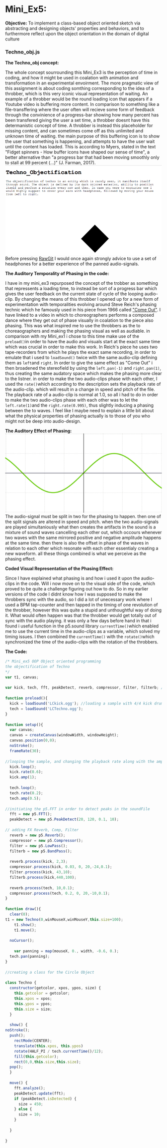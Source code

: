# Mini_Ex5:
**Objective:**
To implement a class-based object oriented sketch via abstracting and designing objects' properties and behaviors, and to furthermore reflect upon the object orientation in the domain of digital culture

### Techno_obj.js
**The Techno_obj concept:**

The whole concept sourrounding this Mini_Ex3 is the perception of time in coding, and how it might be used in coalation with animation and transformation in an experimental envoirment. The more pragmatic view of this assignment is about coding somthing corresponding to the idea of a throbber, which is this very iconic visual representation of waiting. An example of a throbber would be the round loading icon that appears if a Youtube video is buffering more content. In comparison to something like a file-transffering where the user often will recieve some form of feedback through the convinience of a progress-bar showing how many percent has been transfered giving the user a set time, a throbber doesnt have this determanistic concept of time. A throbber is instead this placeholder for missing content, and can sometimes come off as this unlimited and unknown time of waiting. the main purpose of this buffering icon is to show the user that something is happening, and attempts to have the user wait until the content has loaded. This is according to Myers, stated in the text "Fidget spinners - How buffer icons have shaped our sense of time", a better alternative than "a progress bar that had been moving smoothly only to stall at 99 percent (...)" (J. Farman, 2017).
</br>
![alt text](https://github.com/L4COUR/Aesthetic_Programming_2018/blob/master/Mini_Ex5/Screen%20Shot%20Mini_Ex5.png "Techno obj 1")
</br>
Before pressing [RawGit](https://cdn.rawgit.com/L4COUR/Aesthetic_Programming_2018/f390cc2b/Mini_Ex5/Source/index.html) I would once again strongly advice to use a set of headphones for a better experience of the panned audio-signals.
</br>

**The Auditory Temporality of Phasing in the code:**

I have in my mini_ex3 repurposed the concept of the trobber as something that repressents a loading time, to instead be sort of a progress bar which gives the user feedback on the current state of cycle of the looping audio-clip. By changing the means of this throbber I opened up for a new form of experimentation with temporalities evolving around Steve Reich's phasing technic which he famously used in his piece from 1966 called ["Come Out"](https://www.youtube.com/watch?v=ouYiTiiY3vg). I have linked to a video in which to choreographers performs a composed dance where they get out of phase visually in coalation to the piece also phasing. This was what inspired me to use the throbbers as the to choreaographers and making the phasing visual as well as audiable. in comparison with my Mini_ex1 i chose to this time make use of the ```preload()```in order to have the audio and visuals start at the exact same time which was crucial in order to make this work. In Reich's piece he uses two tape-recorders from which he plays the exact same recording, in order to emulate that i used to ```loadSound()``` twice with the same audio-clip defining them as ```left```and ```right```. In order to give the same effect as "Come Out" i then broadened the stereofield by using the ```left.pan(-1)``` and ```right.pan(1)```, thus creating the same audatory space which makes the phasing more clear to the listner. in order to make the two audio-clips phase with each other, I used the ```rate()```which according to the description sets the playback rate of the audio-clip. which will result in a change in speed and pitch of the file. The playback rate of a audio-clip is normal at 1.0, so all i had to do in order to make the two audio-clips phase with each other was to let the ```left.rate(1)```and the ```right.rate(0.995)```, thus slightly inducing a phasing between the to waves. I feel like I maybe need to explain a little bit about what the physical properties of phasing actually is to those of you who might not be deep into audio-design.

**The Auditory Effect of Phasing:**
</br>
![alt text](https://github.com/L4COUR/Aesthetic_Programming_2018/blob/master/Mini_Ex3/PhasingGIF.gif "Logo Title Text 1")
</br>
The audio-signal must be split in two for the phasing to happen. then one of the split signals are altered in speed and pitch. when the two audio-signals are played simultaniously what then creates the artifacts in the sound is a mixture of sound waves cancelling each other out, which occours whenever two waves with the same mirrored positive and negative amplitude happens at the same time. then there is also the offset in phase of the waves in relation to each other which resonate with each other essentialy creating a new waveform. all these things combined is what we perceive as the phasing effect.  

**Coded Visual Representation of the Phasing Effect:**

Since I have explained what phasing is and how i used it upon the audio-clips in the code. Will i now move on to the visual side of the code, which proved to be quite a challenge figuring out how to do. So in my earlier versions of the code I didnt know how I was supposed to make the throbbers sync with the audio, so I did a lot of unecessary work where I used a BPM tap-counter and then tapped in the timing of one revolution of the throbber, however this was quite a stupid and unthoughtful way of doing it. What would often happen was that the throbber would get totally out of sync with the audio playing. it was only a few days before hand in that i found i useful function in the p5.sound library ```currentTime()```which enabled me to use the current time in the audio-clips as a variable, which solved my timing issues. I then combined the ```currentTime()``` with the ```rotate()```which synchronized the time of the audio-clips with the rotation of the throbbers.

**The Code:**

```javascript
/* Mini_ex5 OOP Object oriented programming
the objectification of Techno
*/
var t1, canvas;

var kick, tech, fft, peakDetect, reverb, compressor, filter, filterb; //Sound varibles

function preload(){
  kick = loadSound('LCkick.ogg'); //loading a sample with 4/4 kick drum pattern
  tech = loadSound('LCTechno.ogg');
}

function setup(){
  var canvas;
  canvas = createCanvas(windowWidth, windowHeight);
  canvas.position(0,0);
  noStroke();
  frameRate(30);

//looping the sample, and changing the playback rate along with the amplitude
  kick.loop();
  kick.rate(0.6);
  kick.amp(1);

  tech.loop();
  tech.rate(0.2);
  tech.amp(0.5);

//initiating the p5.FFT in order to detect peaks in the soundFile
  fft = new p5.FFT();
  peakDetect = new p5.PeakDetect(20, 120, 0.1, 10);

// adding FX Reverb, Comp, Filter
  reverb = new p5.Reverb();
  compressor = new p5.Compressor();
  filter = new p5.LowPass();
  filterb = new p5.BandPass();

  reverb.process(kick, 2,3);
  compressor.process(kick, 0.03, 0, 20,-24,0.1);
  filter.process(kick, 43,10);
  filterb.process(kick,440,100);

  reverb.process(tech, 10,0.1);
  compressor.process(tech, 0.2, 0, 20,-10,0.1);
}

function draw(){
  clear(0);
t1 = new Techno(0,winMouseX,winMouseY,this.size+100);
    t1.show();
    t1.move();

  noCursor();

    var panning = map(mouseX, 0., width, -0.6, 0.);
  tech.pan(panning);
}

//creating a class for the Circle Object

class Techno {
  constructor(getcolor, xpos, ypos, size) {
    this.getcolor = getcolor;
    this.xpos = xpos;
    this.ypos = ypos;
    this.size = size;
  }

  show() {
noStroke();
  push();
    rectMode(CENTER);
    translate(this.xpos, this.ypos)
    rotate(HALF_PI / tech.currentTime()/12);
    fill(this.getcolor);
    rect(0,0,this.size,this.size);
  pop();
  }

  move() {
    fft.analyze();
    peakDetect.update(fft);
    if (peakDetect.isDetected) {
      size = 450;
    } else {
      size = 10;
    }

  }

}
```

